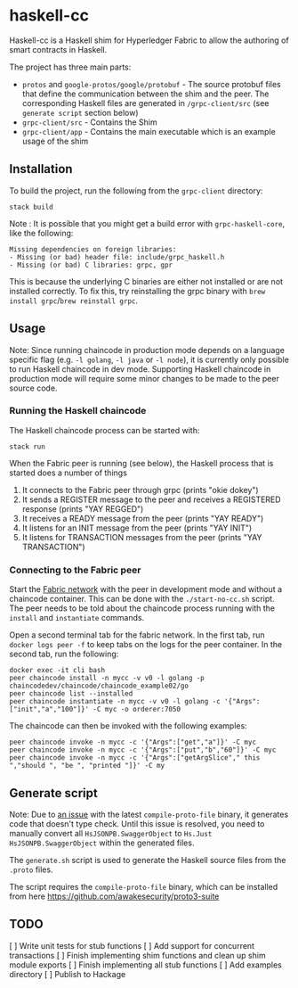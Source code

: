 # haskell-cc

Haskell-cc is a Haskell shim for Hyperledger Fabric to allow the authoring of smart contracts in Haskell.

The project has three main parts:
- `protos` and `google-protos/google/protobuf` - The source protobuf files that define the communication between the shim and the peer. The corresponding Haskell files are generated in `/grpc-client/src` (see `generate script` section below)
- `grpc-client/src` - Contains the Shim
- `grpc-client/app` - Contains the main executable which is an example usage of the shim

## Installation

To build the project, run the following from the `grpc-client` directory:

```
stack build
```

Note : It is possible that you might get a build error with `grpc-haskell-core`, like the following:

```
Missing dependencies on foreign libraries:
- Missing (or bad) header file: include/grpc_haskell.h
- Missing (or bad) C libraries: grpc, gpr
```

This is because the underlying C binaries are either not installed or are not installed correctly.
To fix this, try reinstalling the grpc binary with `brew install grpc`/`brew reinstall grpc`.

## Usage

Note: Since running chaincode in production mode depends on a language specific flag (e.g. `-l golang`, `-l java` or `-l node`), it is currently only possible to run Haskell chaincode in dev mode. Supporting Haskell chaincode in production mode will require some minor changes to be made to the peer source code.

### Running the Haskell chaincode

The Haskell chaincode process can be started with:

```
stack run
```

When the Fabric peer is running (see below), the Haskell process that is started does a number of things

1. It connects to the Fabric peer through grpc (prints "okie dokey")
2. It sends a REGISTER message to the peer and receives a REGISTERED response (prints "YAY REGGED")
3. It receives a READY message from the peer (prints "YAY READY")
4. It listens for an INIT message from the peer (prints "YAY INIT")
5. It listens for TRANSACTION messages from the peer (prints "YAY TRANSACTION")

### Connecting to the Fabric peer

Start the [Fabric network](https://github.ibm.com/chaincode-haskell/fabric-network) with the peer in development mode and without a chaincode container.
This can be done with the `./start-no-cc.sh` script.
The peer needs to be told about the chaincode process running with the `install` and `instantiate` commands.

Open a second terminal tab for the fabric network.
In the first tab, run `docker logs peer -f` to keep tabs on the logs for the peer container.
In the second tab, run the following:

```
docker exec -it cli bash
peer chaincode install -n mycc -v v0 -l golang -p chaincodedev/chaincode/chaincode_example02/go
peer chaincode list --installed
peer chaincode instantiate -n mycc -v v0 -l golang -c '{"Args":["init","a","100"]}' -C myc -o orderer:7050
```

The chaincode can then be invoked with the following examples:

```
peer chaincode invoke -n mycc -c '{"Args":["get","a"]}' -C myc
peer chaincode invoke -n mycc -c '{"Args":["put","b","60"]}' -C myc
peer chaincode invoke -n mycc -c '{"Args":["getArgSlice"," this ","should ", "be ", "printed "]}' -C my
```

## Generate script

Note: Due to [an issue](https://github.com/awakesecurity/proto3-suite/issues/119) with the latest `compile-proto-file` binary, it generates code that doesn't type check. Until this issue is resolved, you need to manually convert all `HsJSONPB.SwaggerObject` to `Hs.Just HsJSONPB.SwaggerObject` within the generated files.

The `generate.sh` script is used to generate the Haskell source files from the `.proto` files.

The script requires the `compile-proto-file` binary, which can be installed from here https://github.com/awakesecurity/proto3-suite

## TODO

[ ] Write unit tests for stub functions
[ ] Add support for concurrent transactions
[ ] Finish implementing shim functions and clean up shim module exports
[ ] Finish implementing all stub functions
[ ] Add examples directory
[ ] Publish to Hackage
